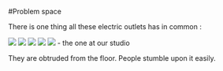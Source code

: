 #Problem space
<html>

There is one thing all these electric outlets has in common :

<img src = 'http://i794.photobucket.com/albums/yy223/histokitch/kitchen/DSC_0023.jpg'>
<img src = 'http://hyperline.com/info/floor/img/outlet-1.jpg'>
<img src = 'http://www.garvinindustries.com/images/itemimages/fbcvss-g-kit.jpg'>
<img src = 'http://upload.wikimedia.org/wikipedia/commons/c/c5/Electrical_outlet_in_floor.jpg'>
<img src = 'http://i1121.photobucket.com/albums/l516/Youshare_Mobileapp/DSC_0088_zpsc69f1320.jpg'>
- the one at our studio

They are obtruded from the floor.
People stumble upon it easily.

</html>
